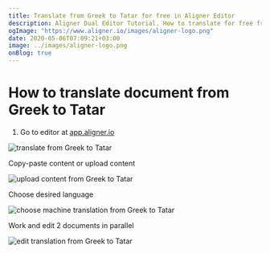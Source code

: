 ```yaml
---
title: Translate from Greek to Tatar for free in Aligner Editor
description: Aligner Dual Editor Tutorial. How to translate for free from Greek to Tatar. Aligner is multilingual document management platform. 
ogImage: "https://www.aligner.io/images/aligner-logo.png"
date: 2020-05-06T07:09:21+03:00
image: ../images/aligner-logo.png
onBlog: true
---
```


# How to translate document from Greek to Tatar

1. Go to editor at [app.aligner.io](https://app.aligner.io "Aligner App web page")

![translate from Greek to Tatar](../aligner-blank-editor.png "translate from Greek to Tatar")

Copy-paste content or upload content

![upload content from Greek to Tatar](../aligner-uploaded-document.png "upload content from Greek to Tatar")

Choose desired language

![choose machine translation from Greek to Tatar](../aligner-language-dropdown.png "choose machine translation from Greek to Tatar")

Work and edit 2 documents in parallel

![edit translation from Greek to Tatar](../aligner-double-sitded-editor.png "edit translation from Greek to Tatar")

